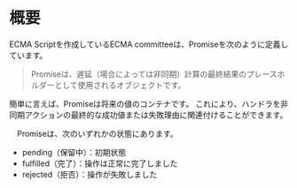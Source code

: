 # **概要**



ECMA Scriptを作成しているECMA committeeは、Promiseを次のように定義しています。

> Promiseは、遅延（場合によっては非同期）計算の最終結果のプレースホルダーとして使用されるオブジェクトです。

簡単に言えば、Promiseは将来の値のコンテナです。
これにより、ハンドラを非同期アクションの最終的な成功値または失敗理由に関連付けることができます。

　Promiseは、次のいずれかの状態にあります。

- pending（保留中）：初期状態
- fulfilled（完了）：操作は正常に完了しました
- rejected（拒否）：操作が失敗しました
